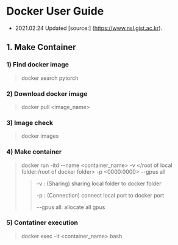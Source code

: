 # Docker User Guide
- 2021.02.24 Updated
[source:] (https://www.nsl.gist.ac.kr).

## 1. Make Container
### 1) Find docker image
   > docker search pytorch
### 2) Download docker image
   > docker pull <image_name>
### 3) Image check
   > docker images
### 4) Make container 
   > docker run -itd --name <container_name> -v </root of local folder:/root of docker folder> -p <0000:0000> --gpus all
   > > -v : (Sharing) sharing local folder to docker folder
   > > 
   > > -p : (Connection) connect local port to docker port
   > > 
   > > --gpus all: allocate all gpus 
### 5) Contatiner execution
   > docker exec -it <container_name> bash
